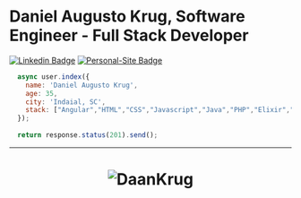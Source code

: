 # Daniel Augusto Krug, Software Engineer - Full Stack Developer

[![Linkedin Badge](https://img.shields.io/badge/-Linkedin-blue?style=flat-square&logo=Linkedin&logoColor=white&color=blue&link=https://www.linkedin.com/in/daniel-krug-427646b9/)](https://www.linkedin.com/in/daniel-krug-427646b9/)
[![Personal-Site Badge](https://img.shields.io/badge/-Personal--Site-blue?style=flat-square&logo=Personal-Site&logoColor=white&color=blue&link=https://www.skallerten.com.br/)](https://www.skallerten.com.br/)

```javascript
  async user.index({
    name: 'Daniel Augusto Krug',
    age: 35,
    city: 'Indaial, SC',
    stack: ["Angular","HTML","CSS","Javascript","Java","PHP","Elixir","Elixir/Erlang/OTP","MySQL/Maria DB"]
  });
  
  return response.status(201).send();
```
<hr>
<h1 align="center">
<img alt="DaanKrug" src="https://github-readme-stats.codestackr.vercel.app/api?username=DaanKrugs&show_icons=true&hide_border=true&theme=dark" />
</h1>
